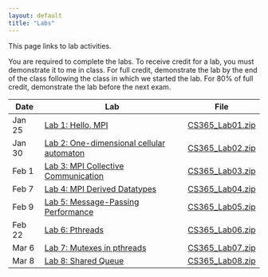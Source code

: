 ```yaml
---
layout: default
title: "Labs"
---
```


This page links to lab activities.

You are required to complete the labs.  To receive credit for a lab, you must demonstrate it to me in class.  For full credit, demonstrate the lab by the end of the class following the class in which we started the lab.  For 80% of full credit, demonstrate the lab before the next exam.

Date | Lab | File
---- | --- | ----
Jan 25 | [Lab 1: Hello, MPI](lab01.html) | [CS365\_Lab01.zip](CS365_Lab01.zip)
Jan 30 | [Lab 2: One-dimensional cellular automaton](lab02.html) | [CS365\_Lab02.zip](CS365_Lab02.zip)
Feb 1 | [Lab 3: MPI Collective Communication](lab03.html) | [CS365\_Lab03.zip](CS365_Lab03.zip)
Feb 7 | [Lab 4: MPI Derived Datatypes](lab04.html) | [CS365\_Lab04.zip](CS365_Lab04.zip)
Feb 9 | [Lab 5: Message-Passing Performance](lab05.html) | [CS365\_Lab05.zip](CS365_Lab05.zip)
Feb 22 | [Lab 6: Pthreads](lab06.html) | [CS365\_Lab06.zip](CS365_Lab06.zip)
Mar 6 | [Lab 7: Mutexes in pthreads](lab07.html) | [CS365\_Lab07.zip](CS365_Lab07.zip)
Mar 8 | [Lab 8: Shared Queue](lab08.html) | [CS365\_Lab08.zip](CS365_Lab08.zip)

<!--
Mar 19 | [Lab 9: Reader/Writer Locks](lab09.html) | [CS365\_Lab09.zip](CS365_Lab09.zip)
Mar 24 | [Lab 10: Java Producer/Consumer Simulation](lab10.html) | [CS365\_Lab10.zip](CS365_Lab10.zip)
Mar 26 | [Lab 11: Parallel Sorting Using Fork/Join](lab11.html) | [CS365\_Lab11.zip](CS365_Lab11.zip)
Apr 7 | [Lab 12: Lock-free random number generator](lab12.html) | [CS365\_Lab12.zip](CS365_Lab12.zip)
Apr 9 | [Lab 13: Network Arithmetic Server](lab13.html) | [CS365\_Lab13.zip](CS365_Lab13.zip)
Apr 14 | [Lab 14: Network Arithmetic Server (Java version)](lab14.html) | [CS365\_Lab14.zip](CS365_Lab14.zip) |
Apr 21 | [Lab 15: CUDA Image Processing](lab15.html) | [CS365\_Lab15.zip](CS365_Lab15.zip) | 
Apr 23 | [Lab 16: CUDA Threads](lab16.html) | [CS365\_Lab16.zip](CS365_Lab16.zip) |
Apr 28 | [Lab 17: Clojure futures](lab17.html) | n/a | 
-->
